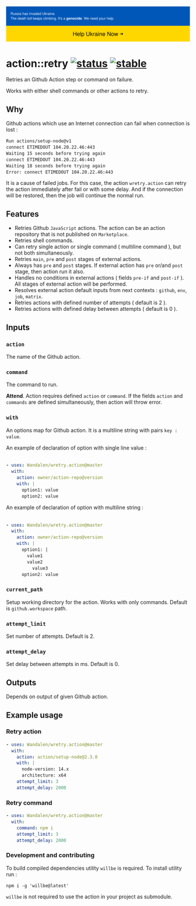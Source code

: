 [![Stand With Ukraine](https://raw.githubusercontent.com/vshymanskyy/StandWithUkraine/main/banner2-direct.svg)](https://stand-with-ukraine.pp.ua)

# action::retry [![status](https://github.com/Wandalen/wretry.action/actions/workflows/wRetryActionPublish.yml/badge.svg)](https://github.com/Wandalen/wretry.action/actions/workflows/wRetryActionPublish.yml) [![stable](https://img.shields.io/badge/stability-stable-brightgreen.svg)](https://github.com/emersion/stability-badges#stable)

Retries an Github Action step or command on failure.

Works with either shell commands or other actions to retry.

## Why

Github actions which use an Internet connection can fail when connection is lost :

```bash
Run actions/setup-node@v1
connect ETIMEDOUT 104.20.22.46:443
Waiting 15 seconds before trying again
connect ETIMEDOUT 104.20.22.46:443
Waiting 18 seconds before trying again
Error: connect ETIMEDOUT 104.20.22.46:443
```

It is a cause of failed jobs. For this case, the action `wretry.action` can retry the action immediately after fail or with some delay. And if the connection will be restored, then the job will continue the normal run.

## Features

- Retries Github `JavaScript` actions. The action can be an action repository that is not published on `Marketplace`.
- Retries shell commands.
- Can retry single action or single command ( multiline command ), but not both simultaneously.
- Retries `main`, `pre` and `post` stages of external actions.
- Always has `pre` and `post` stages. If external action has `pre` or/and `post` stage, then action run it also.
- Handles no conditions in external actions ( fields `pre-if` and `post-if` ). All stages of external action will be performed.
- Resolves external action default inputs from next contexts : `github`, `env`, `job`, `matrix`.
- Retries actions with defined number of attempts ( default is 2 ).
- Retries actions with defined delay between attempts ( default is 0 ).

## Inputs

### `action`

The name of the Github action.

### `command`

The command to run.

**Attend**. Action requires defined `action` or `command`. If the fields `action` and `commands` are defined simultaneously, then action will throw error.

### `with`

An options map for Github action. It is a multiline string with pairs `key : value`.

An example of declaration of option with single line value :
```yaml

- uses: Wandalen/wretry.action@master
  with:
    action: owner/action-repo@version
    with: |
      option1: value
      option2: value
```
An example of declaration of option with multiline string :
```yaml

- uses: Wandalen/wretry.action@master
  with:
    action: owner/action-repo@version
    with: |
      option1: |
        value1
        value2
          value3
      option2: value
```

### `current_path`

Setup working directory for the action. Works with only commands. Default is `github.workspace` path.

### `attempt_limit`

Set number of attempts. Default is 2.

### `attempt_delay`

Set delay between attempts in ms. Default is 0.

## Outputs

Depends on output of given Github action.

## Example usage

### Retry action

```yaml
- uses: Wandalen/wretry.action@master
  with:
    action: action/setup-node@2.3.0
    with: |
      node-version: 14.x
      architecture: x64
    attempt_limit: 3
    attempt_delay: 2000
```

### Retry command

```yaml
- uses: Wandalen/wretry.action@master
  with:
    command: npm i
    attempt_limit: 3
    attempt_delay: 2000
```

### Development and contributing

To build compiled dependencies utility `willbe` is required. To install utility run :

```
npm i -g 'willbe@latest'
```

`willbe` is not required to use the action in your project as submodule.
